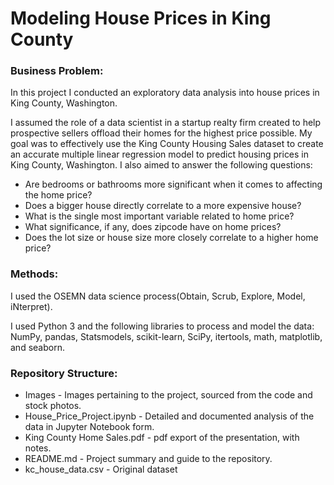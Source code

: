 # Modeling House Prices in King County

### Business Problem: <br/>
In this project I conducted an exploratory data analysis into house prices in King County, Washington. <br/>

I assumed the role of a data scientist in a startup realty firm created to help prospective sellers offload their homes for the highest price possible. 
My goal was to effectively use the King County Housing Sales dataset to create an accurate multiple linear regression model to predict housing prices in King County, Washington. I also aimed to answer the following questions: <br/>
* Are bedrooms or bathrooms more significant when it comes to affecting the home price?
* Does a bigger house directly correlate to a more expensive house?
* What is the single most important variable related to home price?
* What significance, if any, does zipcode have on home prices?
* Does the lot size or house size more closely correlate to a higher home price?

### Methods: 
I used the OSEMN data science process(Obtain, Scrub, Explore, Model, iNterpret).  

I used Python 3 and the following libraries to process and model the data: NumPy, pandas, Statsmodels, scikit-learn, SciPy, itertools, math, matplotlib, and seaborn.  

### Repository Structure:
* Images - Images pertaining to the project, sourced from the code and stock photos. 
* House_Price_Project.ipynb - Detailed and documented analysis of the data in Jupyter Notebook form.
* King County Home Sales.pdf - pdf export of the presentation, with notes. 
* README.md - Project summary and guide to the repository.
* kc_house_data.csv - Original dataset
